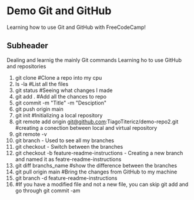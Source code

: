 # Demo Git and GitHub

Learning how to use Git and GitHub with FreeCodeCamp!

## Subheader

Dealing and learnig the mainly Git commands
Learning ho to use GitHub and repositories 


1. git clone #Clone a repo into my cpu
2. ls -la #List all the files
3. git status #Seeing what changes I made
4. git add . #Add all the chances to repo
5. git commit -m "Title" -m "Desciption"
6. git push origin main
7. git init #Initializing a local repository
8. git remote add origin git@github.com:TiagoTitericz/demo-repo2.git #creating a conection between local and virtual repository
9. git remote -v
10. git branch - Used to see all my branches
11. git checkout - Switch between the branches
12. git checkout -b feature-readme-instructions - Creating a new branch and named it as featre-readme-instructions
13. git diff branchs_name #show the difference between the branches
14. git pull origin main #Bring the changes from GitHub to my machine
15. git branch -d feature-readme-instructions
16. #If you have a modified file and not a new file, you can skip git add and go through git commit -am